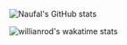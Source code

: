 ![Naufal's GitHub stats](https://github-readme-stats.vercel.app/api?username=naufalarifk&show_icons=true&theme=gotham) <br>

![willianrod's wakatime stats](https://github-readme-stats.vercel.app/api/wakatime?username=naufalarifk)
